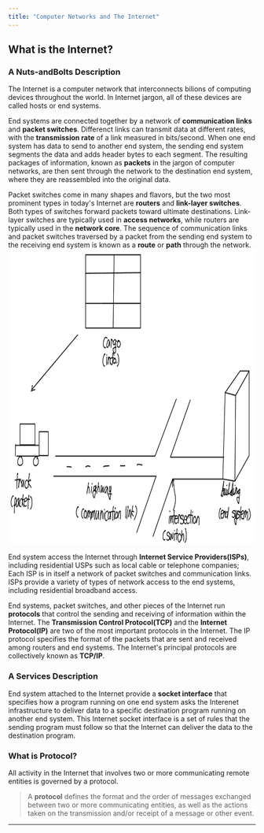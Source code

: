 ```yaml
---
title: "Computer Networks and The Internet"
---
```


## What is the Internet?
### A Nuts-andBolts Description
 The Internet is a computer network that interconnects bilions of computing devices throughout the world. In Internet jargon, all of these devices are called hosts or end systems. 

 End systems are connected together by a network of **communication links** and **packet switches**. Differenct links can transmit data at different rates, with the **transmission rate** of a link measured in bits/second. When one end system has data to send to another end system, the sending end system segments the data and adds header bytes to each segment. The resulting packages of information, known as **packets** in the jargon of computer networks, are then sent through the network to the destination end system, where they are reassembled into the original data. 
 
 Packet switches come in many shapes and flavors, but the two most prominent types in today's Internet are **routers** and **link-layer switches**. Both types of switches forward packets toward ultimate destinations. Link-layer switches are typically used in **access networks**, while routers are typically used in the **network core**. The sequence of communication links and packet switches traversed by a packet from the sending end system to the receiving end system is known as a **route** or **path** through the network. 
<img src="../assets/isp.jpeg" width = "800vw" height = "600vw">

 End system access the Internet through **Internet Service Providers(ISPs)**, including residential USPs such as local cable or telephone companies; Each ISP is in itself a network of packet switches and communication links. ISPs provide a variety of types of network access to the end systems, including residential broadband access.

 End systems, packet switches, and other pieces of the Internet run **protocols** that control the sending and receiving of information within the Internet. The **Transmission Control Protocol(TCP)** and the **Internet Protocol(IP)** are two of the most important protocols in the Internet. The IP protocol specifies the format of the packets that are sent and received among routers and end systems. The Internet's principal protocols are collectively known as **TCP/IP**.

### A Services Description
End system attached to the Internet provide a **socket interface** that specifies how a program running on one end system asks the Interenet infrastructure to deliver data to a specific destination program running on another end system. This Internet socket interface is a set of rules that the sending program must follow so that the Internet can deliver the data to the destination program.

### What is Protocol?
All activity in the Internet that involves two or more communicating remote entities is governed by a protocol.
> A **protocol** defines the format and the order of messages exchanged between two or more communicating entities, as well as the actions taken on the transmission and/or receipt of a message or other event.

<hr>